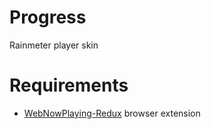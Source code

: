 # Progress

Rainmeter player skin

# Requirements

- [WebNowPlaying-Redux](https://github.com/keifufu/WebNowPlaying-Redux#installing) browser extension
